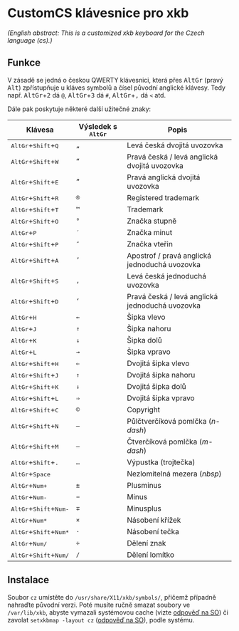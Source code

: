 CustomCS klávesnice pro xkb
===========================

_(English abstract: This is a customized xkb keyboard for the Czech language (cs).)_


Funkce
------

V zásadě se jedná o českou QWERTY klávesnici, která přes <kbd>AltGr</kbd> (pravý <kbd>Alt</kbd>) zpřístupňuje u kláves symbolů a čísel původní anglické klávesy. Tedy např. <kbd>AltGr</kbd>+<kbd>2</kbd> dá `@`, <kbd>AltGr</kbd>+<kbd>3</kbd> dá `#`, <kbd>AltGr</kbd>+<kbd>,</kbd> dá `<` atd.

Dále pak poskytuje některé další užitečné znaky:

Klávesa                                           | Výsledek s <kbd>AltGr</kbd> | Popis
------------------------------------------------- | ------------------ | -----
<kbd>AltGr</kbd>+<kbd>Shift</kbd>+<kbd>Q</kbd>    | `„`                | Levá česká dvojitá uvozovka
<kbd>AltGr</kbd>+<kbd>Shift</kbd>+<kbd>W</kbd>    | `“`                | Pravá česká / levá anglická dvojitá uvozovka
<kbd>AltGr</kbd>+<kbd>Shift</kbd>+<kbd>E</kbd>    | `”`                | Pravá anglická dvojitá uvozovka
<kbd>AltGr</kbd>+<kbd>Shift</kbd>+<kbd>R</kbd>    | `®`                | Registered trademark
<kbd>AltGr</kbd>+<kbd>Shift</kbd>+<kbd>T</kbd>    | `™`                | Trademark
<kbd>AltGr</kbd>+<kbd>Shift</kbd>+<kbd>O</kbd>    | `°`                | Značka stupně
<kbd>AltGr</kbd>+<kbd>P</kbd>                     | `′`                | Značka minut
<kbd>AltGr</kbd>+<kbd>Shift</kbd>+<kbd>P</kbd>    | `″`                | Značka vteřin
<kbd>AltGr</kbd>+<kbd>Shift</kbd>+<kbd>A</kbd>    | `’`                | Apostrof / pravá anglická jednoduchá uvozovka
<kbd>AltGr</kbd>+<kbd>Shift</kbd>+<kbd>S</kbd>    | `‚`                | Levá česká jednoduchá uvozovka
<kbd>AltGr</kbd>+<kbd>Shift</kbd>+<kbd>D</kbd>    | `‘`                | Pravá česká / levá anglická jednoduchá uvozovka
<kbd>AltGr</kbd>+<kbd>H</kbd>                     | `←`                | Šipka vlevo
<kbd>AltGr</kbd>+<kbd>J</kbd>                     | `↑`                | Šipka nahoru
<kbd>AltGr</kbd>+<kbd>K</kbd>                     | `↓`                | Šipka dolů
<kbd>AltGr</kbd>+<kbd>L</kbd>                     | `→`                | Šipka vpravo
<kbd>AltGr</kbd>+<kbd>Shift</kbd>+<kbd>H</kbd>    | `⇐`                | Dvojitá šipka vlevo
<kbd>AltGr</kbd>+<kbd>Shift</kbd>+<kbd>J</kbd>    | `⇑`                | Dvojitá šipka nahoru
<kbd>AltGr</kbd>+<kbd>Shift</kbd>+<kbd>K</kbd>    | `⇓`                | Dvojitá šipka dolů
<kbd>AltGr</kbd>+<kbd>Shift</kbd>+<kbd>L</kbd>    | `⇒`                | Dvojitá šipka vpravo
<kbd>AltGr</kbd>+<kbd>Shift</kbd>+<kbd>C</kbd>    | `©`                | Copyright
<kbd>AltGr</kbd>+<kbd>Shift</kbd>+<kbd>N</kbd>    | `–`                | Půlčtverčíková pomlčka (_n-dash_)
<kbd>AltGr</kbd>+<kbd>Shift</kbd>+<kbd>M</kbd>    | `—`                | Čtverčíková pomlčka (_m-dash_)
<kbd>AltGr</kbd>+<kbd>Shift</kbd>+<kbd>.</kbd>    | `…`                | Výpustka (trojtečka)
<kbd>AltGr</kbd>+<kbd>Space</kbd>                 | ` `                | Nezlomitelná mezera (_nbsp_)
<kbd>AltGr</kbd>+<kbd>Num+</kbd>                  | `±`                | Plusminus
<kbd>AltGr</kbd>+<kbd>Num-</kbd>                  | `−`                | Minus
<kbd>AltGr</kbd>+<kbd>Shift</kbd>+<kbd>Num-</kbd> | `∓`                | Minusplus
<kbd>AltGr</kbd>+<kbd>Num*</kbd>                  | `×`                | Násobení křížek
<kbd>AltGr</kbd>+<kbd>Shift</kbd>+<kbd>Num*</kbd> | `⋅`                 | Násobení tečka
<kbd>AltGr</kbd>+<kbd>Num/</kbd>                  | `÷`                | Dělení znak
<kbd>AltGr</kbd>+<kbd>Shift</kbd>+<kbd>Num/</kbd> | `∕`                | Dělení lomítko


Instalace
---------

Soubor `cz` umístěte do `/usr/share/X11/xkb/symbols/`, přičemž případně nahraďte původní verzi. Poté musíte ručně smazat soubory ve `/var/lib/xkb`, abyste vymazali systémovou cache (vizte [odpověď na SO][1]) či zavolat `setxkbmap -layout cz` ([odpověď na SO][2]), podle systému.


   [1]: https://stackoverflow.com/a/18123960/304138
   [2]: https://askubuntu.com/a/968338/146272
